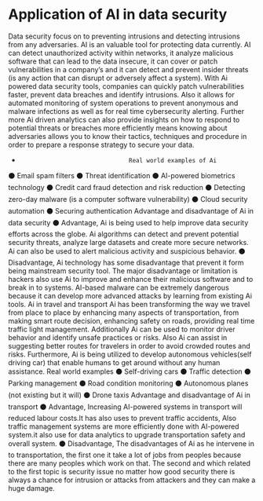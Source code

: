 # **Application of AI in data security**
Data security focus on to preventing intrusions and detecting intrusions from any 
adversaries. AI is an valuable tool for protecting data currently. AI can detect 
unauthorized activity within networks, it analyze malicious software that can lead to 
the data insecure, it can cover or patch vulnerabilities in a company’s and it can detect 
and prevent insider threats (is any action that can disrupt or adversely affect a 
system). With Ai powered data security tools, companies can quickly patch 
vulnerabilities faster, prevent data breaches and identify intrusions. Also it allows for 
automated monitoring of system operations to prevent anonymous and malware 
infections as well as for real time cybersecurity alerting. Further more Ai driven 
analytics can also provide insights on how to respond to potential threats or breaches 
more efficiently means knowing about adversaries allows you to know their tactics, 
techniques and procedure in order to prepare a response strategy to secure your data.
-                                    Real world examples of Ai
⚫ Email spam filters
⚫ Threat identification
⚫ AI-powered biometrics technology
⚫ Credit card fraud detection and risk reduction
⚫ Detecting zero-day malware (is a computer software vulnerability)
⚫ Cloud security automation
⚫ Securing authentication
Advantage and disadvantage of Ai in data security
⚫ Advantage, Ai is being used to help improve data security efforts across the globe. 
Ai algorithms can detect and prevent potential security threats, analyze large 
datasets and create more secure networks. Ai can also be used to alert malicious 
activity and suspicious behavior.
⚫ Disadvantage, Ai technology has some disadvantage that prevent it form being 
mainstream security tool. The major disadvantage or limitation is hackers also 
use Ai to improve and enhance their malicious software and to break in to 
systems. AI-based malware can be extremely dangerous because it can develop 
more advanced attacks by learning from existing Ai tools. 
Ai in travel and transport
Ai has been transforming the way we travel from place to place by enhancing many 
aspects of transportation, from making smart route decision, enhancing safety on 
roads, providing real time traffic light management. Additionally Ai can be used to 
monitor driver behavior and identify unsafe practices or risks. Also Ai can assist in 
suggesting better routes for travelers in order to avoid crowded routes and risks. 
Furthermore, Ai is being utilized to develop autonomous vehicles(self driving car) 
that enable humans to get around without any human assistance.
Real world examples
⚫ Self-driving cars
⚫ Traffic detection
⚫ Parking management
⚫ Road condition monitoring
⚫ Autonomous planes (not existing but it will) 
⚫ Drone taxis
Advantage and disadvantage of Ai in transport
⚫ Advantage, Increasing AI-powered systems in transport will reduced labour 
costs.It has also uses to prevent traffic accidents, Also traffic management 
systems are more efficiently done with AI-powered system.it also use for data 
analytics to upgrade transportation safety and overall system.
⚫ Disadvantage, The disadvantages of Ai as he intervene in to transportation, the 
first one it take a lot of jobs from peoples because there are many peoples which 
work on that. The second and which related to the first topic is security issue no 
matter how good security there is always a chance for intrusion or attacks from 
attackers and they can make a huge damage. 
